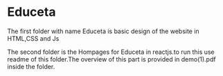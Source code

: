 # Educeta
The first folder with name Educeta is basic design of the website in HTML,CSS and Js

The second folder is the Hompages for Educeta in reactjs.to run this use readme of this folder.The overview of this part is provided in demo(1).pdf inside the folder.


